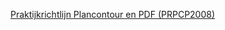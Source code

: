 [Praktijkrichtlijn Plancontour en PDF (PRPCP2008)](https://geonovum.github.io/ROST/PRPCP/PRPCP2008-v1.2.3/PRPCP2008-v1.2.3.html)
